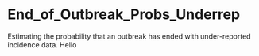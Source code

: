 # End_of_Outbreak_Probs_Underrep
Estimating the probability that an outbreak has ended with under-reported incidence data.
Hello